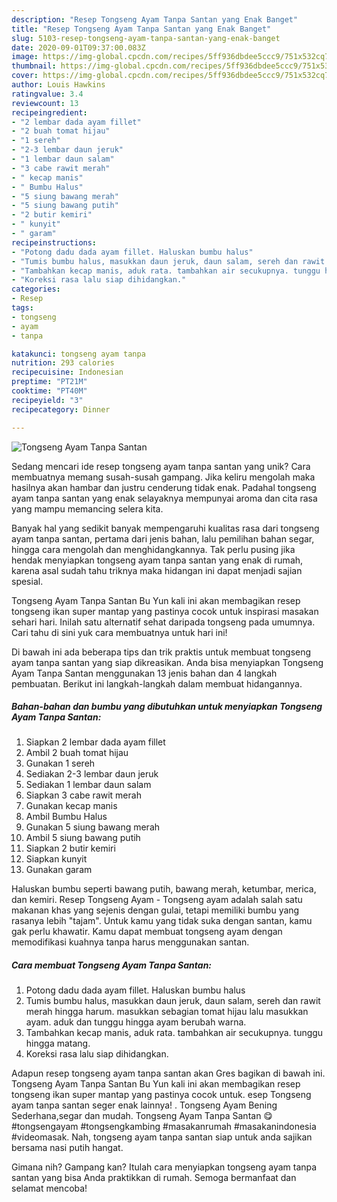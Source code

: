 ```yaml
---
description: "Resep Tongseng Ayam Tanpa Santan yang Enak Banget"
title: "Resep Tongseng Ayam Tanpa Santan yang Enak Banget"
slug: 5103-resep-tongseng-ayam-tanpa-santan-yang-enak-banget
date: 2020-09-01T09:37:00.083Z
image: https://img-global.cpcdn.com/recipes/5ff936dbdee5ccc9/751x532cq70/tongseng-ayam-tanpa-santan-foto-resep-utama.jpg
thumbnail: https://img-global.cpcdn.com/recipes/5ff936dbdee5ccc9/751x532cq70/tongseng-ayam-tanpa-santan-foto-resep-utama.jpg
cover: https://img-global.cpcdn.com/recipes/5ff936dbdee5ccc9/751x532cq70/tongseng-ayam-tanpa-santan-foto-resep-utama.jpg
author: Louis Hawkins
ratingvalue: 3.4
reviewcount: 13
recipeingredient:
- "2 lembar dada ayam fillet"
- "2 buah tomat hijau"
- "1 sereh"
- "2-3 lembar daun jeruk"
- "1 lembar daun salam"
- "3 cabe rawit merah"
- " kecap manis"
- " Bumbu Halus"
- "5 siung bawang merah"
- "5 siung bawang putih"
- "2 butir kemiri"
- " kunyit"
- " garam"
recipeinstructions:
- "Potong dadu dada ayam fillet. Haluskan bumbu halus"
- "Tumis bumbu halus, masukkan daun jeruk, daun salam, sereh dan rawit merah hingga harum. masukkan sebagian tomat hijau lalu masukkan ayam. aduk dan tunggu hingga ayam berubah warna."
- "Tambahkan kecap manis, aduk rata. tambahkan air secukupnya. tunggu hingga matang."
- "Koreksi rasa lalu siap dihidangkan."
categories:
- Resep
tags:
- tongseng
- ayam
- tanpa

katakunci: tongseng ayam tanpa 
nutrition: 293 calories
recipecuisine: Indonesian
preptime: "PT21M"
cooktime: "PT40M"
recipeyield: "3"
recipecategory: Dinner

---
```



![Tongseng Ayam Tanpa Santan](https://img-global.cpcdn.com/recipes/5ff936dbdee5ccc9/751x532cq70/tongseng-ayam-tanpa-santan-foto-resep-utama.jpg)

Sedang mencari ide resep tongseng ayam tanpa santan yang unik? Cara membuatnya memang susah-susah gampang. Jika keliru mengolah maka hasilnya akan hambar dan justru cenderung tidak enak. Padahal tongseng ayam tanpa santan yang enak selayaknya mempunyai aroma dan cita rasa yang mampu memancing selera kita.

Banyak hal yang sedikit banyak mempengaruhi kualitas rasa dari tongseng ayam tanpa santan, pertama dari jenis bahan, lalu pemilihan bahan segar, hingga cara mengolah dan menghidangkannya. Tak perlu pusing jika hendak menyiapkan tongseng ayam tanpa santan yang enak di rumah, karena asal sudah tahu triknya maka hidangan ini dapat menjadi sajian spesial.

Tongseng Ayam Tanpa Santan Bu Yun kali ini akan membagikan resep tongseng ikan super mantap yang pastinya cocok untuk inspirasi masakan sehari hari. Inilah satu alternatif sehat daripada tongseng pada umumnya. Cari tahu di sini yuk cara membuatnya untuk hari ini!


Di bawah ini ada beberapa tips dan trik praktis untuk membuat tongseng ayam tanpa santan yang siap dikreasikan. Anda bisa menyiapkan Tongseng Ayam Tanpa Santan menggunakan 13 jenis bahan dan 4 langkah pembuatan. Berikut ini langkah-langkah dalam membuat hidangannya.

<!--inarticleads1-->

##### Bahan-bahan dan bumbu yang dibutuhkan untuk menyiapkan Tongseng Ayam Tanpa Santan:

1. Siapkan 2 lembar dada ayam fillet
1. Ambil 2 buah tomat hijau
1. Gunakan 1 sereh
1. Sediakan 2-3 lembar daun jeruk
1. Sediakan 1 lembar daun salam
1. Siapkan 3 cabe rawit merah
1. Gunakan  kecap manis
1. Ambil  Bumbu Halus
1. Gunakan 5 siung bawang merah
1. Ambil 5 siung bawang putih
1. Siapkan 2 butir kemiri
1. Siapkan  kunyit
1. Gunakan  garam


Haluskan bumbu seperti bawang putih, bawang merah, ketumbar, merica, dan kemiri. Resep Tongseng Ayam - Tongseng ayam adalah salah satu makanan khas yang sejenis dengan gulai, tetapi memiliki bumbu yang rasanya lebih &#34;tajam&#34;. Untuk kamu yang tidak suka dengan santan, kamu gak perlu khawatir. Kamu dapat membuat tongseng ayam dengan memodifikasi kuahnya tanpa harus menggunakan santan. 

<!--inarticleads2-->

##### Cara membuat Tongseng Ayam Tanpa Santan:

1. Potong dadu dada ayam fillet. Haluskan bumbu halus
1. Tumis bumbu halus, masukkan daun jeruk, daun salam, sereh dan rawit merah hingga harum. masukkan sebagian tomat hijau lalu masukkan ayam. aduk dan tunggu hingga ayam berubah warna.
1. Tambahkan kecap manis, aduk rata. tambahkan air secukupnya. tunggu hingga matang.
1. Koreksi rasa lalu siap dihidangkan.


Adapun resep tongseng ayam tanpa santan akan Gres bagikan di bawah ini. Tongseng Ayam Tanpa Santan Bu Yun kali ini akan membagikan resep tongseng ikan super mantap yang pastinya cocok untuk. esep Tongseng ayam tanpa santan seger enak lainnya! . Tongseng Ayam Bening Sederhana,segar dan mudah. Tongseng Ayam Tanpa Santan 😋 #tongsengayam #tongsengkambing #masakanrumah #masakanindonesia #videomasak. Nah, tongseng ayam tanpa santan siap untuk anda sajikan bersama nasi putih hangat. 

Gimana nih? Gampang kan? Itulah cara menyiapkan tongseng ayam tanpa santan yang bisa Anda praktikkan di rumah. Semoga bermanfaat dan selamat mencoba!
